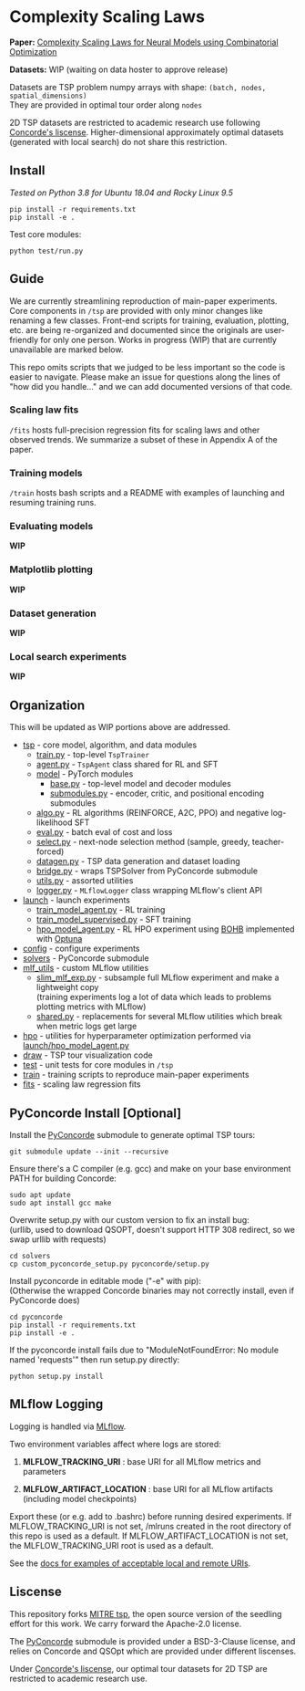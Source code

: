 # Complexity Scaling Laws
**Paper:** [Complexity Scaling Laws for Neural Models using Combinatorial Optimization](https://arxiv.org/abs/2506.12932)

**Datasets:** WIP (waiting on data hoster to approve release)

Datasets are TSP problem numpy arrays with shape: ```(batch, nodes, spatial_dimensions)```  
They are provided in optimal tour order along ```nodes```

2D TSP datasets are restricted to academic research use following [Concorde's liscense](https://www.math.uwaterloo.ca/tsp/concorde.html). Higher-dimensional approximately optimal datasets (generated with local search) do not share this restriction.

## Install
_Tested on Python 3.8 for Ubuntu 18.04 and Rocky Linux 9.5_
```
pip install -r requirements.txt
pip install -e .
```

Test core modules:
```
python test/run.py
```

## Guide
We are currently streamlining reproduction of main-paper experiments. Core components in ```/tsp``` are provided with only minor changes like renaming a few classes. Front-end scripts for training, evaluation, plotting, etc. are being re-organized and documented since the originals are user-friendly for only one person. Works in progress (WIP) that are currently unavailable are marked below.

This repo omits scripts that we judged to be less important so the code is easier to navigate. Please make an issue for questions along the lines of "how did you handle..." and we can add documented versions of that code.

### Scaling law fits
```/fits``` hosts full-precision regression fits for scaling laws and other observed trends. We summarize a subset of these in Appendix A of the paper.

### Training models
```/train``` hosts bash scripts and a README with examples of launching and resuming training runs.

### Evaluating models
**WIP**

### Matplotlib plotting
**WIP**

### Dataset generation
**WIP**

### Local search experiments
**WIP**


## Organization
This will be updated as WIP portions above are addressed.

- [tsp](./tsp) - core model, algorithm, and data modules
    - [train.py](./tsp/train.py) - top-level ```TspTrainer```
    - [agent.py](./tsp/agent.py) - ```TspAgent``` class shared for RL and SFT
    - [model](./tsp/model) - PyTorch modules
        - [base.py](./tsp/model/base.py) - top-level model and decoder modules
        - [submodules.py](./tsp/model/submodules.py) - encoder, critic, and positional encoding submodules
    - [algo.py](./tsp/algo.py) - RL algorithms (REINFORCE, A2C, PPO) and negative log-likelihood SFT
    - [eval.py](./tsp/eval.py) - batch eval of cost and loss
    - [select.py](./tsp/select.py) - next-node selection method (sample, greedy, teacher-forced)
    - [datagen.py](./tsp/datagen.py) - TSP data generation and dataset loading
    - [bridge.py](./tsp/bridge.py) - wraps TSPSolver from PyConcorde submodule
    - [utils.py](./tsp/utils.py) - assorted utilities
    - [logger.py](./tsp/.py) - ```MLflowLogger``` class wrapping MLflow's client API
- [launch](./launch) - launch experiments
    - [train_model_agent.py](./launch/train_model_agent.py) - RL training
    - [train_model_supervised.py](./launch/train_model_supervised.py) - SFT training
    - [hpo_model_agent.py](./launch/hpo_model_agent.py) - RL HPO experiment using [BOHB](https://arxiv.org/pdf/1807.01774) implemented with [Optuna](https://optuna.org/)
- [config](./config) - configure experiments
- [solvers](./solvers) - PyConcorde submodule
- [mlf_utils](./mlf_utils) - custom MLflow utilities
    - [slim_mlf_exp.py](./mlf_utils/slim_mlf_exp.py) - subsample full MLflow experiment and make a lightweight copy  
    (training experiments log a lot of data which leads to problems plotting metrics with MLflow)
    - [shared.py](./mlf_utils/shared.py) - replacements for several MLflow utilities which break when metric logs get large
- [hpo](./hpo) - utilities for hyperparameter optimization performed via [launch/hpo_model_agent.py](./launch/hpo_model_agent.py)
- [draw](./draw) - TSP tour visualization code
- [test](./test) - unit tests for core modules in ```/tsp```
- [train](./train) - training scripts to reproduce main-paper experiments
- [fits](./fits) - scaling law regression fits


## PyConcorde Install [Optional]

Install the [PyConcorde](https://github.com/jvkersch/pyconcorde) submodule to generate optimal TSP tours:
```
git submodule update --init --recursive
```
Ensure there's a C compiler (e.g. gcc) and make on your base environment PATH for building Concorde:
```
sudo apt update
sudo apt install gcc make
```
Overwrite setup.py with our custom version to fix an install bug:  
(urllib, used to download QSOPT, doesn't support HTTP 308 redirect, so we swap urllib with requests)
```
cd solvers
cp custom_pyconcorde_setup.py pyconcorde/setup.py
```
Install pyconcorde in editable mode ("-e" with pip):  
(Otherwise the wrapped Concorde binaries may not correctly install, even if PyConcorde does)
```
cd pyconcorde
pip install -r requirements.txt
pip install -e .
```
If the pyconcorde install fails due to "ModuleNotFoundError: No module named 'requests'" then run setup.py directly:
```
python setup.py install
```

## MLflow Logging
Logging is handled via [MLflow](https://mlflow.org/docs/latest/index.html).

Two environment variables affect where logs are stored:

1. **MLFLOW_TRACKING_URI** : base URI for all MLflow metrics and parameters

2. **MLFLOW_ARTIFACT_LOCATION** : base URI for all MLflow artifacts (including model checkpoints)

Export these (or e.g. add to .bashrc) before running desired experiments. If MLFLOW_TRACKING_URI is not set, /mlruns created in the root directory of this repo is used as a default. If MLFLOW_ARTIFACT_LOCATION is not set, the MLFLOW_TRACKING_URI root is used as a default.

See the [docs for examples of acceptable local and remote URIs](https://mlflow.org/docs/latest/python_api/mlflow.html?highlight=set_experiment#mlflow.set_tracking_uri).


## Liscense
This repository forks [MITRE tsp](https://github.com/mitre/tsp), the open source version of the seedling effort for this work. We carry forward the Apache-2.0 license.

The [PyConcorde](https://github.com/jvkersch/pyconcorde) submodule is provided under a BSD-3-Clause license, and relies on Concorde and QSOpt which are provided under different liscenses.

Under [Concorde's liscense](https://www.math.uwaterloo.ca/tsp/concorde.html), our optimal tour datasets for 2D TSP are restricted to academic research use.
